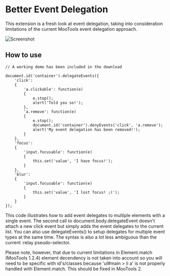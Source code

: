 Better Event Delegation
=======================

This extension is a fresh look at event delegation, taking into consideration limitations of the current MooTools event delegation approach.

![Screenshot](http://github.com/sixtyseconds/EventDelegation/raw/master/screen.png)

How to use
----------

	// A working demo has been included in the download
	
	document.id('container').delegateEvents({
		'click':
		{
			'a.clickable': function(e)
			{
				e.stop();
				alert('Told you so!');
			},
			'a.remove': function(e)
			{
				e.stop();
				document.id('container').denyEvents('click', 'a.remove');
				alert('My event delegation has been removed!');
			}
		},
		'focus':
		{
			'input.focusable': function(e)
			{
				this.set('value', 'I have focus!');
			}
		},
		'blur':
		{
			'input.focusable': function(e)
			{
				this.set('value', 'I lost focus! ;(');
			}
		}
	});

This code illustrates how to add event delegates to multiple elements with a single event. The second call to document.body.delegateEvent doesn't attach a new click event but simply adds the event delegates to the current list. You can also use delegateEvents() to setup delegates for multiple event types at the same time. The syntax is also a lot less ambiguous than the current :relay pseudo-selector.

Please note, however, that due to current limitations in Element.match (MooTools 1.2.4) element decendency is not taken into account so you will need to be specific with id's/classes because 'ul#main > li a' is not properly handled with Element.match. This should be fixed in MooTools 2.